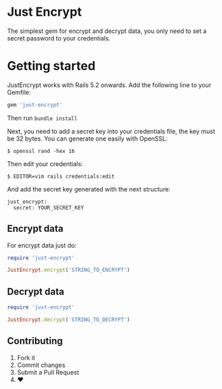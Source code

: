 # Just Encrypt

The simplest gem for encrypt and decrypt data, you only need to set a secret password to your credentials.

# Getting started
JustEncrypt works with Rails 5.2 onwards. Add the following line to your Gemfile:
```ruby
gem 'just-encrypt'
```  
Then run `bundle install`

Next, you need to add a secret key into your credentials file, the key must be 32 bytes. You can generate one easily with OpenSSL:
```console
$ openssl rand -hex 16
```

Then edit your credentials:
```console
$ EDITOR=vim rails credentials:edit
```

And add the secret key generated with the next structure:

```console
just_encrypt:
  secret: YOUR_SECRET_KEY
```
  
## Encrypt data

For encrypt data just do:

```ruby 
require 'just-encrypt'

JustEncrypt.encrypt('STRING_TO_ENCRYPT')
```

## Decrypt data

```ruby 
require 'just-encrypt'

JustEncrypt.decrypt('STRING_TO_DECRYPT')
```

## Contributing

1. Fork it
2. Commit changes
3. Submit a Pull Request
4.  :heart:
